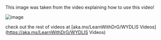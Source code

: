 This image was taken from the video explaining how to use this video!

![image](https://user-images.githubusercontent.com/1314285/110691657-448d7500-819a-11eb-8a51-91c3d2738608.png)

check out the rest of videos at [aka.ms/LearnWithDrG/WYDLIS Videos](https://aka.ms/LearnWithDrG/WYDLIS Videos)

